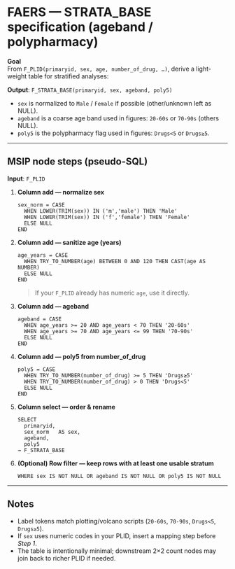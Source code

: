# FAERS — STRATA_BASE specification (ageband / polypharmacy)

**Goal**  
From `F_PLID(primaryid, sex, age, number_of_drug, …)`, derive a light-weight table for stratified analyses:

**Output**: `F_STRATA_BASE(primaryid, sex, ageband, poly5)`

- `sex` is normalized to `Male` / `Female` if possible (other/unknown left as NULL).
- `ageband` is a coarse age band used in figures: `20-60s` or `70-90s` (others NULL).
- `poly5` is the polypharmacy flag used in figures: `Drugs<5` or `Drugs≥5`.

---

## MSIP node steps (pseudo-SQL)

**Input**: `F_PLID`

1. **Column add — normalize sex**
   ```text
   sex_norm = CASE
     WHEN LOWER(TRIM(sex)) IN ('m','male') THEN 'Male'
     WHEN LOWER(TRIM(sex)) IN ('f','female') THEN 'Female'
     ELSE NULL
   END
   ```

2. **Column add — sanitize age (years)**
   ```text
   age_years = CASE
     WHEN TRY_TO_NUMBER(age) BETWEEN 0 AND 120 THEN CAST(age AS NUMBER)
     ELSE NULL
   END
   ```
   > If your `F_PLID` already has numeric `age`, use it directly.

3. **Column add — ageband**
   ```text
   ageband = CASE
     WHEN age_years >= 20 AND age_years < 70 THEN '20-60s'
     WHEN age_years >= 70 AND age_years <= 99 THEN '70-90s'
     ELSE NULL
   END
   ```

4. **Column add — poly5 from number_of_drug**
   ```text
   poly5 = CASE
     WHEN TRY_TO_NUMBER(number_of_drug) >= 5 THEN 'Drugs≥5'
     WHEN TRY_TO_NUMBER(number_of_drug) > 0 THEN 'Drugs<5'
     ELSE NULL
   END
   ```

5. **Column select — order & rename**
   ```text
   SELECT
     primaryid,
     sex_norm   AS sex,
     ageband,
     poly5
   → F_STRATA_BASE
   ```

6. **(Optional) Row filter — keep rows with at least one usable stratum**
   ```text
   WHERE sex IS NOT NULL OR ageband IS NOT NULL OR poly5 IS NOT NULL
   ```

---

## Notes
- Label tokens match plotting/volcano scripts (`20-60s`, `70-90s`, `Drugs<5`, `Drugs≥5`).
- If `sex` uses numeric codes in your PLID, insert a mapping step before *Step 1*.
- The table is intentionally minimal; downstream 2×2 count nodes may join back to richer PLID if needed.
